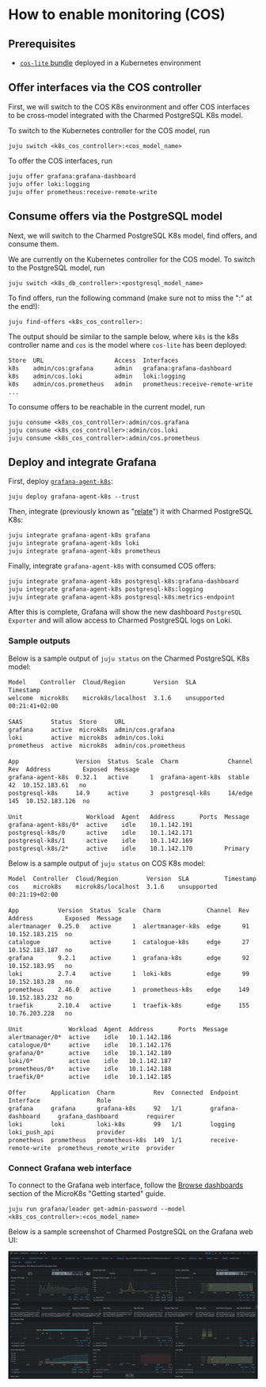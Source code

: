 # How to enable monitoring (COS)

## Prerequisites

* [`cos-lite` bundle](https://charmhub.io/topics/canonical-observability-stack/tutorials/install-microk8s) deployed in a Kubernetes environment

## Offer interfaces via the COS controller

First, we will switch to the COS K8s environment and offer COS interfaces to be cross-model integrated with the Charmed PostgreSQL K8s model.

To switch to the Kubernetes controller for the COS model, run
```text
juju switch <k8s_cos_controller>:<cos_model_name>
```

To offer the COS interfaces, run 

```text
juju offer grafana:grafana-dashboard
juju offer loki:logging
juju offer prometheus:receive-remote-write
```

## Consume offers via the PostgreSQL model

Next, we will switch to the Charmed PostgreSQL K8s model, find offers, and consume them.

We are currently on the Kubernetes controller for the COS model. To switch to the PostgreSQL model, run

```text
juju switch <k8s_db_controller>:<postgresql_model_name>
```

To find offers, run the following command (make sure not to miss the ":" at the end!):
```text
juju find-offers <k8s_cos_controller>: 
```

The output should be similar to the sample below, where `k8s` is the k8s controller name and `cos` is the model where `cos-lite` has been deployed:
```text
Store  URL                    Access  Interfaces
k8s    admin/cos:grafana      admin   grafana:grafana-dashboard
k8s    admin/cos.loki         admin   loki:logging
k8s    admin/cos.prometheus   admin   prometheus:receive-remote-write
...
```

To consume offers to be reachable in the current model, run

```text
juju consume <k8s_cos_controller>:admin/cos.grafana
juju consume <k8s_cos_controller>:admin/cos.loki
juju consume <k8s_cos_controller>:admin/cos.prometheus
```
## Deploy and integrate Grafana

First, deploy [`grafana-agent-k8s`](https://charmhub.io/grafana-agent-k8s):

```text
juju deploy grafana-agent-k8s --trust
```

Then, integrate (previously known as "[relate](https://documentation.ubuntu.com/juju/3.6/reference/relation/)") it with Charmed PostgreSQL K8s:

```text
juju integrate grafana-agent-k8s grafana
juju integrate grafana-agent-k8s loki
juju integrate grafana-agent-k8s prometheus
```
Finally, integrate `grafana-agent-k8s` with consumed COS offers:
```text
juju integrate grafana-agent-k8s postgresql-k8s:grafana-dashboard
juju integrate grafana-agent-k8s postgresql-k8s:logging
juju integrate grafana-agent-k8s postgresql-k8s:metrics-endpoint
```

After this is complete, Grafana will show the new dashboard `PostgreSQL Exporter`  and will allow access to Charmed PostgreSQL logs on Loki.

### Sample outputs

Below is a sample output of `juju status` on the Charmed PostgreSQL K8s model:

```text
Model    Controller  Cloud/Region        Version  SLA          Timestamp
welcome  microk8s    microk8s/localhost  3.1.6    unsupported  00:21:41+02:00

SAAS        Status  Store     URL
grafana     active  microk8s  admin/cos.grafana
loki        active  microk8s  admin/cos.loki
prometheus  active  microk8s  admin/cos.prometheus

App                Version  Status  Scale  Charm              Channel  Rev  Address         Exposed  Message
grafana-agent-k8s  0.32.1   active      1  grafana-agent-k8s  stable    42  10.152.183.61   no       
postgresql-k8s     14.9     active      3  postgresql-k8s     14/edge  145  10.152.183.126  no       

Unit                  Workload  Agent   Address       Ports  Message
grafana-agent-k8s/0*  active    idle    10.1.142.191         
postgresql-k8s/0      active    idle    10.1.142.171         
postgresql-k8s/1      active    idle    10.1.142.169         
postgresql-k8s/2*     active    idle    10.1.142.170         Primary

```

Below is a sample output of `juju status` on COS K8s model:

```text
Model  Controller  Cloud/Region        Version  SLA          Timestamp
cos    microk8s    microk8s/localhost  3.1.6    unsupported  00:21:19+02:00

App           Version  Status  Scale  Charm             Channel  Rev  Address         Exposed  Message
alertmanager  0.25.0   active      1  alertmanager-k8s  edge      91  10.152.183.215  no       
catalogue              active      1  catalogue-k8s     edge      27  10.152.183.187  no       
grafana       9.2.1    active      1  grafana-k8s       edge      92  10.152.183.95   no       
loki          2.7.4    active      1  loki-k8s          edge      99  10.152.183.28   no       
prometheus    2.46.0   active      1  prometheus-k8s    edge     149  10.152.183.232  no       
traefik       2.10.4   active      1  traefik-k8s       edge     155  10.76.203.228   no       

Unit             Workload  Agent  Address       Ports  Message
alertmanager/0*  active    idle   10.1.142.186         
catalogue/0*     active    idle   10.1.142.176         
grafana/0*       active    idle   10.1.142.189         
loki/0*          active    idle   10.1.142.187         
prometheus/0*    active    idle   10.1.142.188         
traefik/0*       active    idle   10.1.142.185         

Offer       Application  Charm           Rev  Connected  Endpoint              Interface                Role
grafana     grafana      grafana-k8s     92   1/1        grafana-dashboard     grafana_dashboard        requirer
loki        loki         loki-k8s        99   1/1        logging               loki_push_api            provider
prometheus  prometheus   prometheus-k8s  149  1/1        receive-remote-write  prometheus_remote_write  provider

```
### Connect Grafana web interface

To connect to the Grafana web interface, follow the [Browse dashboards](https://charmhub.io/topics/canonical-observability-stack/tutorials/install-microk8s) section of the MicroK8s "Getting started" guide.

```text
juju run grafana/leader get-admin-password --model <k8s_cos_controller>:<cos_model_name>
```

Below is a sample screenshot of Charmed PostgreSQL on the Grafana web UI:

![Charmed PostgreSQL Grafana web UI|690x353](postgresql-grafana-ui.png)

